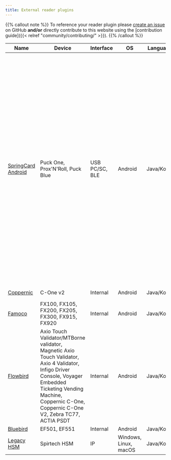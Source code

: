 ```yaml
---
title: External reader plugins
---
```


{{% callout note %}}
To reference your reader plugin please [create an issue](https://github.com/eclipse-keyple/keyple-website/issues) on 
GitHub **and/or** directly contribute to this website using the 
[contribution guide]({{< relref "community/contributing/" >}}).
{{% /callout %}}

<table id="external-resource-table" class="table table-striped">
    <thead>
    <tr>
        <th scope="col" class="text-center">Name</th>
        <th scope="col" class="text-center">Device</th>
        <th scope="col" class="text-center">Interface</th>
        <th scope="col" class="text-center">OS</th>
        <th scope="col" class="text-center">Language</th>
        <th scope="col" class="text-center">License</th>
        <th scope="col" class="text-center">Access</th>
        <th scope="col" class="text-center">Supplier</th>
        <th scope="col" class="text-center" data-orderable="false">Info</th>
    </tr>
    </thead>
    <tbody id="external-resource-table-content">
    <tr>
        <td class="text-center"><a href="https://github.com/springcard/android-keyple" target="_blank" rel="noopener">SpringCard Android</a></td>
        <td class="text-center">Puck One, Prox'N'Roll, Puck Blue</td>
        <td class="text-center">USB PC/SC, BLE</td>
        <td class="text-center">Android</td>
        <td class="text-center">Java/Kotlin</td>
        <td class="text-center">SpringCard</td>
        <td class="text-center">Open Source</td>
        <td class="text-center"><a href="https://www.springcard.com/" target="_blank" rel="noopener">SpringCard</a></td>
        <td class="text-center">
{{% modal title="SpringCard Android" %}}
SpringCard is happy to contribute to the Keyple project by providing a plugin that makes it possible to use SpringCard 
PC/SC couplers from a stock Android tablet or mobile phone.

The plugin works
- with all SpringCard PC/SC over USB devices.

This includes all the SpringCard Puck family (for instance SpringCard Puck One, featuring contactless+SAM:
https://www.springcard.com/en/products/puck-one),
SpringCard Prox'N'Roll (https://www.springcard.com/en/products/proxnroll-pcsc-hsp)
and virtually all PC/SC over USB (CCID) devices.

The Android host must be a complete USB host (https://developer.android.com/guide/topics/connectivity/usb/host).
USB on-the-go (OTG) is not enough!
Pay attention that the Android host must also be able to provide enough power to the reader (more than 250mA),
which is not the case for many tablets and mobile phones. Using a USB 3 hub with power delivery is generally the solution.
- with SpringCard PC/SC over BLE (Bluetooth Low Energy) devices.

First BLE PC/SC reader in SpringCard's portfolio is SpringCard Puck Blue (https://www.springcard.com/en/products/puck-blue).
Other devices will be introduced in the future. The Android host must support BLE (https://developer.android.com/guide/topics/connectivity/bluetooth/ble-overview).

The plugin is hosted on GitHub: https://github.com/springcard/android-keyple

It is based on SpringCard's PC/SC-Like for Android libraries (https://github.com/springcard/android-pcsclike)
that connects to the reader in BLE or USB using only 'user-land' methods.
{{% /modal %}}
        </td>
    </tr>
    <tr>
        <td class="text-center"><a href="https://github.com/calypsonet/keyple-plugin-cna-coppernic-cone2-java-lib" target="_blank" rel="noopener">Coppernic</a></td>
        <td class="text-center">C-One v2</td>
        <td class="text-center">Internal</td>
        <td class="text-center">Android</td>
        <td class="text-center">Java/Kotlin</td>
        <td class="text-center"><a href="https://www.eclipse.org/legal/epl-2.0/" target="_blank" rel="noopener">EPL-2.0</a></td>
        <td class="text-center">Open Source</td>
        <td class="text-center"><a href="https://calypsonet.org" target="_blank" rel="noopener">CNA</a></td>
        <td class="text-center"></td>
    </tr>
    <tr>
        <td class="text-center"><a href="https://github.com/calypsonet/keyple-plugin-cna-famoco-se-communication-java-lib" target="_blank" rel="noopener">Famoco</a></td>
        <td class="text-center">FX100, FX105, FX200, FX205, FX300, FX915, FX920</td>
        <td class="text-center">Internal</td>
        <td class="text-center">Android</td>
        <td class="text-center">Java/Kotlin</td>
        <td class="text-center"><a href="https://www.eclipse.org/legal/epl-2.0/" target="_blank" rel="noopener">EPL-2.0</a></td>
        <td class="text-center">Open Source</td>
        <td class="text-center"><a href="https://calypsonet.org" target="_blank" rel="noopener">CNA</a></td>
        <td class="text-center"></td>
    </tr>
    <tr>
        <td class="text-center"><a href="https://github.com/calypsonet/keyple-plugin-cna-flowbird-android-java-lib" target="_blank" rel="noopener">Flowbird</a></td>
        <td class="text-center">Axio Touch Validator/MTBorne validator, Magnetic Axio Touch Validator, Axio 4 Validator, Infigo Driver Console, Voyager Embedded Ticketing Vending Machine, Coppernic C-One, Coppernic C-One V2, Zebra TC77, ACTIA PSDT</td>
        <td class="text-center">Internal</td>
        <td class="text-center">Android</td>
        <td class="text-center">Java/Kotlin</td>
        <td class="text-center">Flowbird</td>
        <td class="text-center">Restricted</td>
        <td class="text-center"><a href="https://calypsonet.org" target="_blank" rel="noopener">CNA</a></td>
        <td class="text-center"></td>
    </tr>
    <tr>
        <td class="text-center"><a href="https://github.com/calypsonet/keyple-plugin-cna-bluebird-specific-nfc-java-lib" target="_blank" rel="noopener">Bluebird</a></td>
        <td class="text-center">EF501, EF551</td>
        <td class="text-center">Internal</td>
        <td class="text-center">Android</td>
        <td class="text-center">Java/Kotlin</td>
        <td class="text-center">Bluebird</td>
        <td class="text-center">Restricted</td>
        <td class="text-center"><a href="https://calypsonet.org" target="_blank" rel="noopener">CNA</a></td>
        <td class="text-center"></td>
    </tr>
    <tr>
        <td class="text-center"><a href="https://github.com/calypsonet/keyple-plugin-cna-legacyhsm-java-lib" target="_blank" rel="noopener">Legacy HSM</a></td>
        <td class="text-center">Spirtech HSM</td>
        <td class="text-center">IP</td>
        <td class="text-center">Windows, Linux, macOS</td>
        <td class="text-center">Java/Kotlin</td>
        <td class="text-center">Spirtech</td>
        <td class="text-center">Restricted</td>
        <td class="text-center"><a href="https://calypsonet.org" target="_blank" rel="noopener">CNA</a></td>
        <td class="text-center"></td>
    </tr>
    </tbody>
</table>
<script type="text/javascript">
document.body.onload = function() {
    initExternalResourceTable();
};
</script>